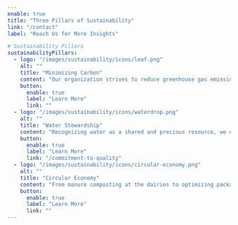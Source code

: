 ```yaml
---
enable: true
title: "Three Pillars of Sustainability"
link: "/contact"
label: "Reach Us for More Insights"

# Sustainability Pillars
sustainabilityPillars:
  - logo: "/images/sustainability/icons/leaf.png"
    alt: ""
    title: "Minimizing Carbon"
    content: "Our organization strives to reduce greenhouse gas emissions and optimize resource use throughout all its operations..."
    button:
      enable: true
      label: "Learn More"
      link: ""
  - logo: "/images/sustainability/icons/waterdrop.png"
    alt: ""
    title: "Water Stewardship"
    content: "Recognizing water as a shared and precious resource, we emphasizes multi-use and recycling systems for both dairies..."
    button:
      enable: true
      label: "Learn More"
      link: "/commitment-to-quality"
  - logo: "/images/sustainability/icons/circular-economy.png"
    alt: ""
    title: "Circular Economy"
    content: "From manure composting at the dairies to optimizing packaging design for manufacturing, we strive to minimize waste..."
    button:
      enable: true
      label: "Learn More"
      link: ""
---
```

